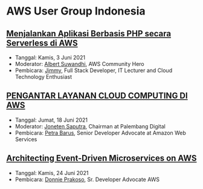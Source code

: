 # AWS User Group Indonesia


## [Menjalankan Aplikasi Berbasis PHP secara Serverless di AWS](https://www.youtube.com/watch?v=p71slCIxXjE)

- Tanggal: Kamis, 3 Juni 2021
- Moderator: [Albert Suwandhi](https://www.linkedin.com/in/albertsuwandhi/), AWS Community Hero
- Pembicara: [Jimmy](https://www.linkedin.com/in/gymie/), Full Stack Developer, IT Lecturer and Cloud Technology Enthusiast


## [PENGANTAR LAYANAN CLOUD COMPUTING DI AWS](https://www.youtube.com/watch?v=BIcLDPmc6x4)

- Tanggal: Jumat, 18 Juni 2021
- Moderator: [Joneten Saputra](https://www.linkedin.com/in/joneten-saputra-913816105/), Chairman at Palembang Digital
- Pembicara: [Petra Barus](https://www.linkedin.com/in/petrabarus/), Senior Developer Advocate at Amazon Web Services


## [Architecting Event-Driven Microservices on AWS](https://www.youtube.com/watch?v=BfTZ47fu-8s)

- Tanggal: Kamis, 24 Juni 2021
- Pembicara: [Donnie Prakoso](https://www.linkedin.com/in/donnieprakoso/), Sr. Developer Advocate AWS
